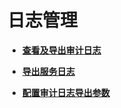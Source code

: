 # 日志管理<a name="ZH-CN_TOPIC_0174499436"></a>

-   **[查看及导出审计日志](查看及导出审计日志-124.md)**  

-   **[导出服务日志](导出服务日志-125.md)**  

-   **[配置审计日志导出参数](配置审计日志导出参数-126.md)**  


